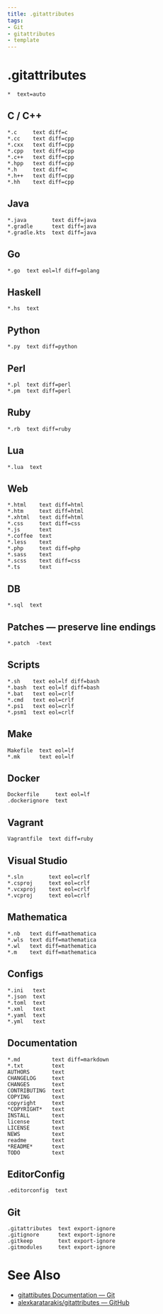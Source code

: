 ```yaml
---
title: .gitattributes
tags:
- Git
- gitattributes
- template
---
```

# .gitattributes
```
*  text=auto
```

## C / C++
```
*.c     text diff=c
*.cc    text diff=cpp
*.cxx   text diff=cpp
*.cpp   text diff=cpp
*.c++   text diff=cpp
*.hpp   text diff=cpp
*.h     text diff=c
*.h++   text diff=cpp
*.hh    text diff=cpp
```

## Java
```
*.java        text diff=java
*.gradle      text diff=java
*.gradle.kts  text diff=java
```

## Go
```
*.go  text eol=lf diff=golang
```

## Haskell
```
*.hs  text
```

## Python
```
*.py  text diff=python
```

## Perl
```
*.pl  text diff=perl
*.pm  text diff=perl
```

## Ruby
```
*.rb  text diff=ruby
```

## Lua
```
*.lua  text
```

## Web
```
*.html    text diff=html
*.htm     text diff=html
*.xhtml   text diff=html
*.css     text diff=css
*.js      text
*.coffee  text
*.less    text
*.php     text diff=php
*.sass    text
*.scss    text diff=css
*.ts      text
```

## DB
```
*.sql  text
```

## Patches — preserve line endings
```
*.patch  -text
```

## Scripts
```
*.sh    text eol=lf diff=bash
*.bash  text eol=lf diff=bash
*.bat   text eol=crlf
*.cmd   text eol=crlf
*.ps1   text eol=crlf
*.psm1  text eol=crlf
```

## Make
```
Makefile  text eol=lf
*.mk      text eol=lf
```

## Docker
```
Dockerfile     text eol=lf
.dockerignore  text
```

## Vagrant
```
Vagrantfile  text diff=ruby
```

## Visual Studio
```
*.sln        text eol=crlf
*.csproj     text eol=crlf
*.vcxproj    text eol=crlf
*.vcproj     text eol=crlf
```

## Mathematica
```
*.nb   text diff=mathematica
*.wls  text diff=mathematica
*.wl   text diff=mathematica
*.m    text diff=mathematica
```

## Configs
```
*.ini   text
*.json  text
*.toml  text
*.xml   text
*.yaml  text
*.yml   text
```

## Documentation
```
*.md          text diff=markdown
*.txt         text
AUTHORS       text
CHANGELOG     text
CHANGES       text
CONTRIBUTING  text
COPYING       text
copyright     text
*COPYRIGHT*   text
INSTALL       text
license       text
LICENSE       text
NEWS          text
readme        text
*README*      text
TODO          text
```

## EditorConfig
```
.editorconfig  text
```

## Git
```
.gitattributes  text export-ignore
.gitignore      text export-ignore
.gitkeep        text export-ignore
.gitmodules     text export-ignore
```

# See Also
- [gitattibutes Documentation — Git](https://git-scm.com/docs/gitattributes)
- [alexkaratarakis/gitattributes — GitHub](https://github.com/alexkaratarakis/gitattributes "alexkaratarakis/gitattributes — GitHub")

